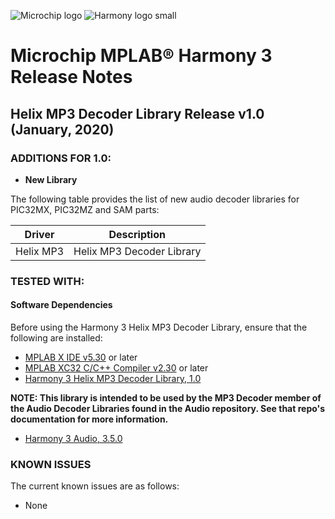 ![Microchip logo](https://raw.githubusercontent.com/wiki/Microchip-MPLAB-Harmony/Microchip-MPLAB-Harmony.github.io/images/microchip_logo.png)
![Harmony logo small](https://raw.githubusercontent.com/wiki/Microchip-MPLAB-Harmony/Microchip-MPLAB-Harmony.github.io/images/microchip_mplab_harmony_logo_small.png)

# Microchip MPLAB® Harmony 3 Release Notes

## Helix MP3 Decoder Library Release v1.0 (January, 2020)
### ADDITIONS FOR 1.0:

- **New Library**

The following table provides the list of new audio decoder libraries for PIC32MX, PIC32MZ and SAM parts:

| Driver | Description |
| --- | --- |
| Helix MP3| Helix MP3 Decoder Library|

### TESTED WITH:

#### Software Dependencies

Before using the Harmony 3 Helix MP3 Decoder Library, ensure that the following are installed:

- [MPLAB X IDE v5.30](https://www.microchip.com/mplab/mplab-x-ide) or later
- [MPLAB XC32 C/C++ Compiler v2.30](https://www.microchip.com/mplab/compilers) or later
- [Harmony 3 Helix MP3 Decoder Library, 1.0](https://github.com/Microchip-MPLAB-Harmony/helix_mp3)

**NOTE: This library is intended to be used by the MP3 Decoder member of the Audio Decoder Libraries found in the Audio repository.  See that repo's documentation for more information.**

- [Harmony 3 Audio, 3.5.0](https://github.com/Microchip-MPLAB-Harmony/audio)

### KNOWN ISSUES

The current known issues are as follows:

* None